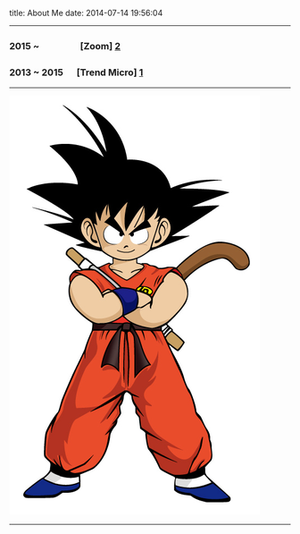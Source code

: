 title: About Me
date: 2014-07-14 19:56:04

-----

### 2015 ~ &ensp;&ensp;　　　 [Zoom] [2]
### 2013 ~ 2015 　 [Trend Micro] [1]

-----

![me](/img/goku.jpg)

-----

[1]: http://appletuner.trendmicro.com/
[2]: https://zoom.us
